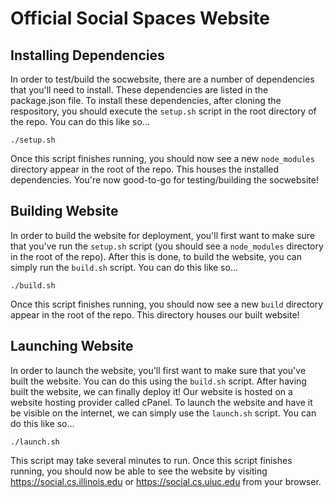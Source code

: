 # Official Social Spaces Website

## Installing Dependencies

In order to test/build the socwebsite, there are a number of dependencies
that you'll need to install. These dependencies are listed in the package.json
file. To install these dependencies, after cloning the respository, you should
execute the `setup.sh` script in the root directory of the repo. You can do
this like so...

`./setup.sh`

Once this script finishes running, you should now see a new `node_modules`
directory appear in the root of the repo. This houses the installed
dependencies. You're now good-to-go for testing/building the socwebsite!

## Building Website

In order to build the website for deployment, you'll first want to make
sure that you've run the `setup.sh` script (you should see a `node_modules`
directory in the root of the repo). After this is done, to build the
website, you can simply run the `build.sh` script. You can do this like
so...

`./build.sh`

Once this script finishes running, you should now see a new `build`
directory appear in the root of the repo. This directory houses our 
built website!

## Launching Website

In order to launch the website, you'll first want to make sure that you've
built the website. You can do this using the `build.sh` script. After having
built the website, we can finally deploy it! Our website is hosted on a 
website hosting provider called cPanel. To launch the website and have it
be visible on the internet, we can simply use the `launch.sh` script. You
can do this like so...

`./launch.sh`

This script may take several minutes to run. Once this script finishes running, 
you should now be able to see the website by visiting https://social.cs.illinois.edu 
or https://social.cs.uiuc.edu from your browser.

